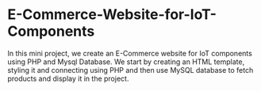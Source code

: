 # E-Commerce-Website-for-IoT-Components
In this mini project, we create an E-Commerce website for IoT components using PHP and Mysql Database. We start by creating an HTML template, styling it and connecting using PHP and then use MySQL database to fetch products and display it in the project.
